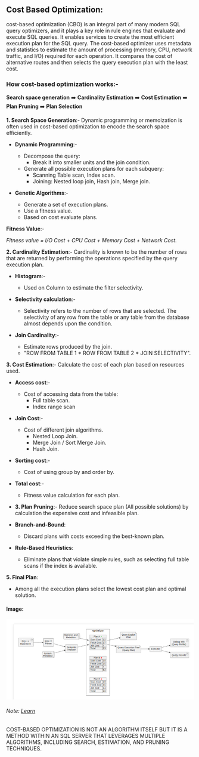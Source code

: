 ## Cost Based Optimization: 
cost-based optimization (CBO) is an integral part of many modern SQL query optimizers, and it plays a key role in rule engines that evaluate and execute SQL queries. It enables services to create the most efficient execution plan for the SQL query. The cost-based optimizer uses metadata and statistics to estimate the amount of processing (memory, CPU, network traffic, and I/O) required for each operation. It compares the cost of alternative routes and then selects the query execution plan with the least cost.

### How cost-based optimization works:-
**Search space generation** ➡️ **Cardinality Estimation** ➡️ **Cost Estimation** ➡️ **Plan Pruning** ➡️ **Plan Selection** 

**1. Search Space Generation**:- Dynamic programming or memoization is often used in cost-based optimization to encode the search space efficiently.

- **Dynamic Programming**:-

  - Decompose the query:
    - Break it into smaller units and the join condition.
  - Generate all possible execution plans for each subquery:
    - Scanning  Table scan, Index scan.
    - Joining: Nested loop join, Hash join, Merge join.

- **Genetic Algorithms**:-

  - Generate a set of execution plans.
  - Use a fitness value.
  - Based on cost evaluate plans.

**Fitness Value**:-

*Fitness value = I/O Cost + CPU Cost + Memory Cost + Network Cost.*

**2. Cardinality Estimation**:- Cardinality is known to be the number of rows that are returned by performing the operations specified by the query execution plan.

- **Histogram**:- 

  - Used on Column to estimate the filter selectivity.

- **Selectivity calculation**:-

   - Selectivity refers to the number of rows that are selected. The selectivity of any row from the table or any table from 
     the database almost depends upon the condition.

- **Join Cardinality**:-

  - Estimate rows produced by the join.
  - "ROW FROM TABLE 1 * ROW FROM TABLE 2 * JOIN SELECTIVITY".

**3. Cost Estimation**:- Calculate the cost of each plan based on resources used.

- **Access cost**:-

   - Cost of accessing data from the table:
     - Full table scan.
     - Index range scan

- **Join Cost**:-

   - Cost of different join algorithms.
     - Nested Loop Join.
     - Merge Join / Sort Merge Join.
     - Hash Join.

- **Sorting cost**:-

  - Cost of using group by and order by.

- **Total cost**:-

  - Fitness value calculation for each plan.
 
- **3. Plan Pruning**:- Reduce search space plan (All possible solutions) by calculation the expensive cost and infeasible 
  plan.

- **Branch-and-Bound**:
  - Discard plans with costs exceeding the best-known plan.

- **Rule-Based Heuristics**:
  - Eliminate plans that violate simple rules, such as selecting full table scans if the index is available.

**5. Final Plan**:
  
  - Among all the execution plans select the lowest cost plan and optimal solution.

#### Image:

![alt text](https://github.com/HarshitaShinde0730/Training-Assignment/blob/main/learning%20in%20sql%20/images/Screenshot%20from%202024-12-18%2010-28-34.png)

###### Note: [Learn](https://www.querifylabs.com/blog/what-is-cost-based-optimization)
COST-BASED OPTIMIZATION IS NOT AN ALGORITHM ITSELF BUT IT IS A METHOD WITHIN AN SQL SERVER THAT LEVERAGES MULTIPLE ALGORITHMS, INCLUDING SEARCH, ESTIMATION, AND PRUNING TECHNIQUES.






